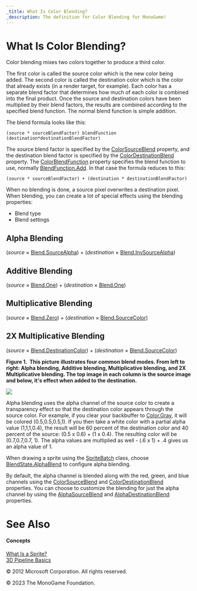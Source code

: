 ```yaml
---
_title: What Is Color Blending?
_description: The definition for Color Blending for MonoGame!
---
```


# What Is Color Blending?

Color blending mixes two colors together to produce a third color.

The first color is called the source color which is the new color being added. The second color is called the destination color which is the color that already exists (in a render target, for example). Each color has a separate blend factor that determines how much of each color is combined into the final product. Once the source and destination colors have been multiplied by their blend factors, the results are combined according to the specified blend function. The normal blend function is simple addition.

The blend formula looks like this:

```text
(source * sourceBlendFactor) blendFunction (destination*destinationBlendFactor)
```

The source blend factor is specified by the [ColorSourceBlend](xref:Microsoft.Xna.Framework.Graphics.BlendState.ColorSourceBlend) property, and the destination blend factor is specified by the [ColorDestinationBlend](xref:Microsoft.Xna.Framework.Graphics.BlendState.ColorDestinationBlend) property. The [ColorBlendFunction](xref:Microsoft.Xna.Framework.Graphics.BlendState.ColorBlendFunction) property specifies the blend function to use, normally  [BlendFunction.Add](/api/Microsoft.Xna.Framework.Graphics.BlendFunction.html). In that case the formula reduces to this:

```text
(source * sourceBlendFactor) + (destination * destinationBlendFactor)  
```

When no blending is done, a source pixel overwrites a destination pixel. When blending, you can create a lot of special effects using the blending properties:

* Blend type
* Blend settings

## Alpha Blending

(_source_ × [Blend.SourceAlpha](/api/Microsoft.Xna.Framework.Graphics.Blend.html)) \+ (_destination_ × [Blend.InvSourceAlpha](/api/Microsoft.Xna.Framework.Graphics.Blend.html))

## Additive Blending

(_source_ × [Blend.One](/api/Microsoft.Xna.Framework.Graphics.Blend.html)) \+ (_destination_ × [Blend.One](/api/Microsoft.Xna.Framework.Graphics.Blend.html))

## Multiplicative Blending

(_source_ × [Blend.Zero](/api/Microsoft.Xna.Framework.Graphics.Blend.html)) \+ (_destination_ × [Blend.SourceColor](/api/Microsoft.Xna.Framework.Graphics.Blend.html))

## 2X Multiplicative Blending

(_source_ × [Blend.DestinationColor](/api/Microsoft.Xna.Framework.Graphics.Blend.html)) \+ (_destination_ × [Blend.SourceColor](/api/Microsoft.Xna.Framework.Graphics.Blend.html))

**Figure 1.  This picture illustrates four common blend modes. From left to right: Alpha blending, Additive blending, Multiplicative blending, and 2X Multiplicative blending. The top image in each column is the source image and below, it's effect when added to the destination.**

![](blends.jpg)

Alpha blending uses the alpha channel of the source color to create a transparency effect so that the destination color appears through the source color. For example, if you clear your backbuffer to [Color.Gray](/api/Microsoft.Xna.Framework.Color.html), it will be colored (0.5,0.5,0.5,1). If you then take a white color with a partial alpha value (1,1,1,0.4), the result will be 60 percent of the destination color and 40 percent of the source: (0.5 x 0.6) + (1 x 0.4). The resulting color will be (0.7,0.7,0.7, 1). The alpha values are multiplied as well - (.6 x 1) + .4 gives us an alpha value of 1.

When drawing a sprite using the [SpriteBatch](xref:Microsoft.Xna.Framework.Graphics.SpriteBatch) class, choose [BlendState.AlphaBlend](/api/Microsoft.Xna.Framework.Graphics.BlendState.html) to configure alpha blending.

By default, the alpha channel is blended along with the red, green, and blue channels using the [ColorSourceBlend](xref:Microsoft.Xna.Framework.Graphics.BlendState.ColorSourceBlend) and [ColorDestinationBlend](xref:Microsoft.Xna.Framework.Graphics.BlendState.ColorDestinationBlend) properties. You can choose to customize the blending for just the alpha channel by using the [AlphaSourceBlend](xref:Microsoft.Xna.Framework.Graphics.BlendState.AlphaSourceBlend) and [AlphaDestinationBlend](xref:Microsoft.Xna.Framework.Graphics.BlendState.AlphaDestinationBlend) properties.

# See Also

#### Concepts

[What Is a Sprite?](Sprite_Overview.md)  
[3D Pipeline Basics](3DGraphics_Overview.md)  

© 2012 Microsoft Corporation. All rights reserved.  

© 2023 The MonoGame Foundation.